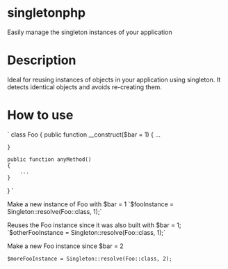 # singletonphp

Easily manage the singleton instances of your application

# Description

Ideal for reusing instances of objects in your application using singleton. It detects identical objects and avoids re-creating them.

# How to use

`
class Foo 
{
    public function __construct($bar = 1) {
        ...

    }

    public function anyMethod()
    {
        ...
    }
}
`

Make a new instance of Foo with $bar = 1
`$fooInstance = Singleton::resolve(Foo::class, 1);`

Reuses the Foo instance since it was also built with $bar = 1;
`$otherFooInstance = Singleton::resolve(Foo::class, 1);`

Make a new Foo instance since $bar = 2 

`$moreFooInstance = Singleton::resolve(Foo::class, 2);`



